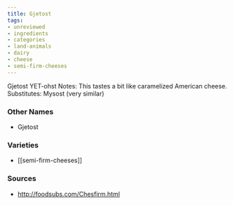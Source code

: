 ```yaml
---
title: Gjetost
tags:
- unreviewed
- ingredients
- categories
- land-animals
- dairy
- cheese
- semi-firm-cheeses
---
```

Gjetost YET-ohst Notes: This tastes a bit like caramelized American cheese. Substitutes: Mysost (very similar)

### Other Names

* Gjetost

### Varieties

* [[semi-firm-cheeses]]

### Sources
* http://foodsubs.com/Chesfirm.html

